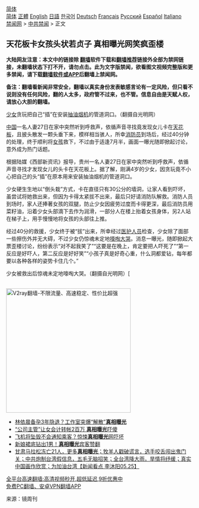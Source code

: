  <!-- 面包屑导航 --> <div class="breadcrumb"><!-- GTranslate: https://gtranslate.io/ -->  <div class="switcher notranslate">  <div class="selected">  <a href="#" onclick="return false;"> 简体</a>  </div>  <div class="option">  <a href="https://www.bannedbook.org" onclick="doGTranslate('zh-CN|zh-CN');jQuery('div.switcher div.selected a').html(jQuery(this).html());return false;" title="简体中文" class="nturl selected"> 简体</a>  <a href="https://www.bannedbook.org/zh-tw/" onclick="doGTranslate('zh-CN|zh-TW');jQuery('div.switcher div.selected a').html(jQuery(this).html());return false;" title="繁體中文" class="nturl"> 正體</a>  <a href="https://www.bannedbook.org/en/" onclick="doGTranslate('zh-CN|en');jQuery('div.switcher div.selected a').html(jQuery(this).html());return false;" title="English" class="nturl"> English</a>  <a href="https://www.bannedbook.org/ja/" onclick="doGTranslate('zh-CN|ja');jQuery('div.switcher div.selected a').html(jQuery(this).html());return false;" title="日本語" class="nturl"> 日語</a>  <a href="https://www.bannedbook.org/ko/" onclick="doGTranslate('zh-CN|ko');jQuery('div.switcher div.selected a').html(jQuery(this).html());return false;" title="한국어" class="nturl"> 한국어</a>  <a href="https://www.bannedbook.org/de/" onclick="doGTranslate('zh-CN|de');jQuery('div.switcher div.selected a').html(jQuery(this).html());return false;" title="Deutsch" class="nturl"> Deutsch</a>  <a href="https://www.bannedbook.org/fr/" onclick="doGTranslate('zh-CN|fr');jQuery('div.switcher div.selected a').html(jQuery(this).html());return false;" title="Français" class="nturl"> Français</a>  <a href="https://www.bannedbook.org/ru/" onclick="doGTranslate('zh-CN|ru');jQuery('div.switcher div.selected a').html(jQuery(this).html());return false;" title="Русский" class="nturl"> Русский</a>  <a href="https://www.bannedbook.org/es/" onclick="doGTranslate('zh-CN|es');jQuery('div.switcher div.selected a').html(jQuery(this).html());return false;" title="Español" class="nturl"> Español</a>  <a href="https://www.bannedbook.org/it/" onclick="doGTranslate('zh-CN|it');jQuery('div.switcher div.selected a').html(jQuery(this).html());return false;" title="Italiano" class="nturl"> Italiano</a>  </div>  </div>      <div class='breadcrumb-sub'><!-- Breadcrumb NavXT 6.3.0 --> <a href="https://www.bannedbook.org/" class="home">禁闻网</a> &gt; <a href="https://www.bannedbook.org/bnews/cbnews/" class="category">中共禁闻</a> &gt; 正文</div></div><h2>天花板卡女孩头状若贞子 真相曝光网笑疯歪楼</h2> <p class="notice"><b>大陆网友注意：本文中的链接除 <a href="https://github.com/bannedbook/fanqiang" >翻墙</a>软件下载和<a href="https://github.com/killgcd/justmysocks/blob/master/README.md">翻墙推荐</a>链接外全部为禁网链接，未翻墙状态下打不开，请勿点击。此为文字版禁闻，欲看图文视频完整版和更多禁闻，请下载<a href="https://github.com/bannedbook/fanqiang">翻墙软件或APP</a>后翻墙上禁闻网。</p><p>备注：翻墙看新闻非常安全，翻墙以真实身份发表敏感言论有一定风险，但只看不说则没有任何风险，翻的人太多，政府管不过来，也不管。信息自由是天赋人权，请放心大胆的翻墙。</b></p>  <div class="entry"> <p id="conimg"><a href="https://www.bannedbook.org/bnews/tag/%e5%b0%91%e5%a5%b3/" class="st_tag internal_tag" rel="tag" title="标签 少女 下的日志">少女</a>贪玩把自己“插”在安装<a href="https://www.bannedbook.org/bnews/tag/%e6%8a%bd%e6%b2%b9%e7%83%9f%e6%9c%ba/" class="st_tag internal_tag" rel="tag" title="标签 抽油烟机 下的日志">抽油烟机</a>的管道洞口。（翻摄自光明网）</p> <p><span class='wp_keywordlink_affiliate'><a href="https://www.bannedbook.org/" title="中国" target="_blank">中国</a></span>一名人妻27日在家中突然听到呼救声，依循声音寻找竟发现女儿卡在<a href="https://www.bannedbook.org/bnews/tag/%E5%A4%A9%E8%8A%B1%E6%9D%BF/" class="st_tag internal_tag" rel="tag" title="标签 天花板 下的日志">天花板</a>，且披头散发一颗头垂下来，模样相当骇人，所幸<a href="https://www.bannedbook.org/bnews/tag/%E6%B6%88%E9%98%B2%E5%91%98/" class="st_tag internal_tag" rel="tag" title="标签 消防员 下的日志">消防员</a>到场后，经过40分钟的处理，终于顺利将<a href="https://www.bannedbook.org/bnews/tag/%e5%a5%b3%e5%ad%a9/" class="st_tag internal_tag" rel="tag" title="标签 女孩 下的日志">女孩</a>救下，不过由于适逢7月半，画面一曝光随即掀起讨论，意外成为热门话题。</p>  <p>根据陆媒《西部新资讯》报导，贵州一名人妻27日在家中突然听到呼救声，依循声音寻找才发现女儿的头卡在天花板上。据了解，刚满4岁的少女，因贪玩竟不小心把自己的头“插”在原本用来安装抽油烟机的管道洞口。</p> <p>少女硬生生地以“倒头栽”方式，卡在直径只有30公分的墙洞，让家人看到吓坏，虽尝试将她救出来，但因为卡得太紧拔不出来，最后只好请消防队解救。消防人员到场时，家人还捧著女孩的双腿，防止少女因疲劳过度而卡得更深，最后消防员用菜籽油，沿着少女头部滴下去作为润滑，一部分人在楼上抬着女孩身体，另2人站在梯子上，用手慢慢地将女孩的头部往上推。</p>  <p>经过40分的救援，少女终于被“拔”出来，所幸经过<a href="https://www.bannedbook.org/bnews/tag/%E5%8C%BB%E6%8A%A4%E4%BA%BA%E5%91%98/" class="st_tag internal_tag" rel="tag" title="标签 医护人员 下的日志">医护人员</a>检查，少女除了面部一些擦伤外并无大碍，不过少女仍惊魂未定地<a href="https://www.bannedbook.org/bnews/tag/%E5%9A%8E%E5%95%95%E5%A4%A7%E5%93%AD/" class="st_tag internal_tag" rel="tag" title="标签 嚎啕大哭 下的日志">嚎啕大哭</a>。消息一曝光，随即掀起大票歪楼讨论，纷纷表示“对不起我笑了”“这要是在晚上，肯定要把人吓死了”“第一反应是好吓人，第二反应是好好笑”“小孩子真是好奇心重，什么洞都爱钻，每年都要以各种各样的姿势卡住几个。”</p> <p>少女被救出后惊魂未定地嚎啕大哭。（翻摄自光明网）[</p>  <p></p> <p><br/><a href="https://github.com/bannedbook/fanqiang/wiki/V2ray%E6%9C%BA%E5%9C%BA"><img src="https://raw.githubusercontent.com/bannedbook/fanqiang/master/v2ss/images/v2free.jpg" width="336" alt="V2ray翻墙-不限流量、高速稳定、性价比超强"></a><br/></p>  <ul class='op-related-articles' title='相关阅读'> <li><a href='https://www.bannedbook.org/bnews/yule/20210710/1584066.html' target='_blank'>林依晨备孕3年隐退？工作室突爆“解散”<b>真相曝光</b></a></li> <li><a href='https://www.bannedbook.org/bnews/cbnews/20210628/1575827.html' target='_blank'>“公司主管”让女会计转帐2百万 <b>真相曝光</b>吓傻</a></li> <li><a href='https://www.bannedbook.org/bnews/funmedia/20210619/1569835.html' target='_blank'>飞机将坠毁不会通知乘客？惊悚<b>真相曝光</b>网吓坏</a></li> <li><a href='https://www.bannedbook.org/bnews/funmedia/20210617/1568514.html' target='_blank'>新娘裙底钻出1男！<b>真相曝光</b>宾客赞翻</a></li> <li><a href='https://www.bannedbook.org/bnews/bannedvideo/20210525/1553276.html' target='_blank'>甘肃马拉松冻亡21人，更多<b>真相曝光</b>；牧羊人戳破谎言，选手咬舌闯出鬼门关；中共炮制台湾假信息，五毛无脑招笑；全台湾降大雨，旱情将纾缓；真实中国画作欣赏；为加油台湾【新闻看点 李沐阳05.25】</a></li> </ul> <p class="texttj"> <a href="https://github.com/bannedbook/fanqiang/wiki/V2ray%E6%9C%BA%E5%9C%BA" target="_blank">全平台高速翻墙:高清视频秒开,超低延迟,9折优惠中</a><br/> <a href="https://github.com/bannedbook/fanqiang/wiki/%E7%A6%81%E9%97%BB%E7%BD%91%E5%AE%89%E5%8D%93%E7%BF%BB%E5%A2%99%E6%96%B0%E9%97%BBAPP" target="_blank">免费PC翻墙、安卓VPN翻墙APP</a></p><p> 来源：镜周刊 </p><a name='sharetosocial'></a>  <div style="margin-bottom:5px;padding-bottom:5px;clear:both"> <div id="archive-pix-1" class="banner-ads"> <!-- AuctionX Display platform tag START --> <div id="26318x728x90x621x_ADSLOT2" clicktrack="%%CLICK_URL_ESC%%"></div> <!-- AuctionX Display platform tag END --> </div> <div id="archive-pix-2" class="banner-ads"> <!-- AuctionX Display platform tag START --> <div id="26315x300x250x621x_ADSLOT2" clicktrack="%%CLICK_URL_ESC%%"></div> <!-- AuctionX Display platform tag END --> </div> </div>  <div id="archive-pix-1" class="banner-ads"> <!-- AuctionX Display platform tag START --> <div id="26318x728x90x621x_ADSLOT3" clicktrack="%%CLICK_URL_ESC%%"></div> <!-- AuctionX Display platform tag END --> </div> </div><!--END ENTRY--> 